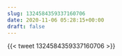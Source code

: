 ```yaml
---
slug: 1324584359337160706
date: 2020-11-06 05:28:15+00:00
draft: false
---
```


{{< tweet 1324584359337160706 >}}
